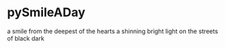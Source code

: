 # pySmileADay
a smile from the deepest of the hearts a shinning bright light on the streets of black dark
